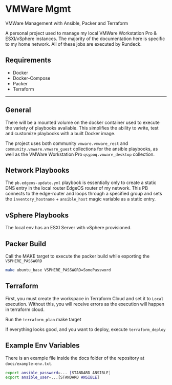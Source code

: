 # VMWare Mgmt

VMWare Management with Ansible, Packer and Terraform

A personal project used to manage my local VMWare Workstation Pro & ESXI/vSphere instances. The majority of the documentation here is specific to my home network. All of these jobs are executed by Rundeck.

## Requirements

- Docker
- Docker-Compose
- Packer
- Terraform

---

## General

There will be a mounted volume on the docker container used to execute the variety of playbooks available. This simplifies the ability to write, test and customize playbooks with a built Docker image.

The project uses both community `vmware.vmware_rest` and `community.vmware.vmware_guest` collections for the ansible playbooks, as well as the VMWare Workstation Pro `qsypoq.vmware_desktop` collection.

## Network Playbooks

The `pb.edgeos-update.yml` playbook is essentially only to create a static DNS entry in the local router EdgeOS router of my network. This PB connects to the edge-router and loops through a specified group and sets the `inventory_hostname` + `ansible_host` magic variable as a static entry.

## vSphere Playbooks

The local env has an ESXI Server with vSphere provisioned.

## Packer Build

Call the MAKE target to execute the packer build while exporting the `VSPHERE_PASSWORD`

```bash
make ubuntu_base VSPHERE_PASSWORD=SomePassword
```

## Terraform

First, you must create the workspace in Terraform Cloud and set it to `Local` execution. Without this, you will receive errors as the execution will happen in terraform cloud.

Run the `terraform_plan` make target

If everything looks good, and you want to deploy, execute `terraform_deploy`

## Example Env Variables

There is an example file inside the docs folder of the repository at `docs/example-env.txt`.

```bash
export ansible_password=... [STANDARD ANSIBLE]
export ansible_user=...[STANDARD ANSIBLE]
```
